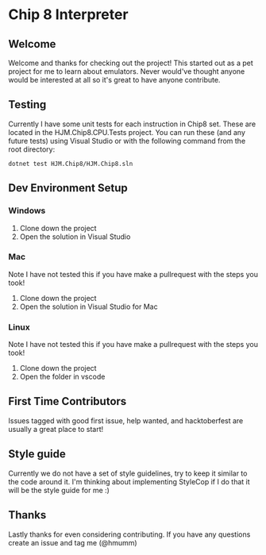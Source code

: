 # Chip 8 Interpreter

## Welcome

Welcome and thanks for checking out the project! This started out as a pet project for me to learn about emulators. Never would've thought anyone would be interested at all so it's great to have anyone contribute.

## Testing

Currently I have some unit tests for each instruction in Chip8 set. These are located in the HJM.Chip8.CPU.Tests project. You can run these (and any future tests) using Visual Studio or with the following command from the root directory:

    dotnet test HJM.Chip8/HJM.Chip8.sln

## Dev Environment Setup

### Windows

1. Clone down the project
2. Open the solution in Visual Studio

### Mac

Note I have not tested this if you have make a pullrequest with the steps you took!

1. Clone down the project
2. Open the solution in Visual Studio for Mac

### Linux

Note I have not tested this if you have make a pullrequest with the steps you took!

1. Clone down the project
2. Open the folder in vscode

## First Time Contributors

Issues tagged with good first issue, help wanted, and hacktoberfest are usually a great place to start!

## Style guide

Currently we do not have a set of style guidelines, try to keep it similar to the code around it. I'm thinking about implementing StyleCop if I do that it will be the style guide for me :)

## Thanks

Lastly thanks for even considering contributing. If you have any questions create an issue and tag me (@hmumm)